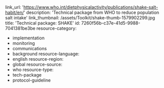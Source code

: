 link_url: 'https://www.who.int/dietphysicalactivity/publications/shake-salt-habit/en/'
description: 'Technical package from WHO to reduce population salt intake'
link_thumbnail: /assets/Toolkit/shake-thumb-1579902299.jpg
title: 'Technical package: SHAKE'
id: 7260f56b-c37e-41d5-9988-7041381be3be
resource-category:
  - implementation
  - monitoring
  - communications
  - background
resource-language:
  - english
resource-region:
  - global
resource-source:
  - who
resource-type:
  - tech-package
  - protocol-guideline
